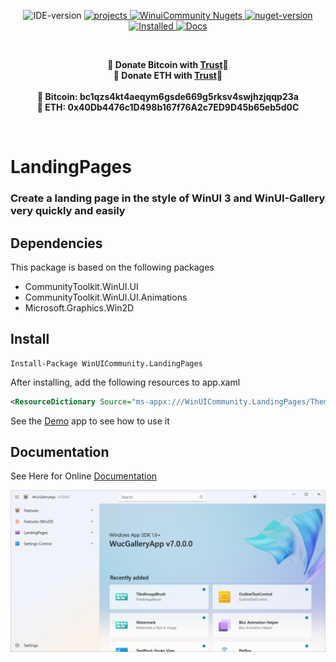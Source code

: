 ﻿<p align="center">
    <img alt="IDE-version" src="https://img.shields.io/badge/IDE-vs2022-red"/>
    <a href="https://github.com/WinUICommunity">
        <img alt="projects" src="https://img.shields.io/badge/WinUICommunity-Projects-green"></img>
    </a> 
    <a href="https://www.nuget.org/profiles/WinUICommunity">
        <img alt="WinuiCommunity Nugets" src="https://img.shields.io/badge/WinUICommunity-Nugets-green"></img>
    </a> 
    <a href="https://www.nuget.org/packages/WinUICommunity.LandingPages">
        <img alt="nuget-version" src="https://img.shields.io/nuget/v/WinUICommunity.LandingPages.svg"></img>
    </a> 
    <a href="https://www.nuget.org/packages/WinUICommunity.LandingPages">
        <img alt="Installed" src="https://img.shields.io/nuget/dt/WinUICommunity.LandingPages?color=brightgreen&label=Installs"></img>
    </a> 
    <a href="https://ghost1372.github.io/winUICommunity/">
        <img alt="Docs" src="https://img.shields.io/badge/Document-Here-critical"></img>
    </a> 
</p>

<br>
<p align="center">
	<b>🙌 Donate Bitcoin with <a href="https://link.trustwallet.com/send?coin=0&address=bc1qzs4kt4aeqym6gsde669g5rksv4swjhzjqqp23a">Trust</a>🙌</b><br>
	<b>🙌 Donate ETH with <a href="https://link.trustwallet.com/send?coin=60&address=0x40Db4476c1D498b167f76A2c7ED9D45b65eb5d0C">Trust</a>🙌</b><br><br>
	<b>🙌 Bitcoin: bc1qzs4kt4aeqym6gsde669g5rksv4swjhzjqqp23a<br></b>
	<b>🙌 ETH: 0x40Db4476c1D498b167f76A2c7ED9D45b65eb5d0C</b>
</p>
<br>

# LandingPages
 
### Create a landing page in the style of WinUI 3 and WinUI-Gallery very quickly and easily

## Dependencies

This package is based on the following packages

- CommunityToolkit.WinUI.UI
- CommunityToolkit.WinUI.UI.Animations
- Microsoft.Graphics.Win2D

## Install
```
Install-Package WinUICommunity.LandingPages
```

After installing, add the following resources to app.xaml

```xml
<ResourceDictionary Source="ms-appx:///WinUICommunity.LandingPages/Themes/Generic.xaml" />
```

See the [Demo](https://github.com/WinUICommunity/WinUICommunity) app to see how to use it

## Documentation

See Here for Online [Documentation](https://ghost1372.github.io/winUICommunity/)

![GalleryApp](https://raw.githubusercontent.com/WinUICommunity/Resources/main/WinUICommunityDocs/GalleryApp.png)
